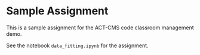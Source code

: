# Sample Assignment

This is a sample assignment for the ACT-CMS code classroom management demo.

See the notebook `data_fitting.ipynb` for the assignment.